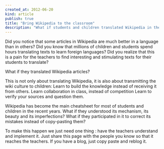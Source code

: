 ```yaml
---
created_at: 2012-06-20 
kind: article
publish: true
title: "Bring Wikipedia to the classroom"
description: "What if students and children translated Wikipedia in their language lessons"
---
```


Did you notice that some articles in Wikipedia are much better in a language than in others? 
Did you know that millions of children and students spend hours translating texts to learn foreign languages? 
Did you realize that this is a pain for the teachers to find interesting and stimulating texts for their students to translate? 

What if they translated Wikipedia articles? 

This is not only about translating Wikipedia, it is also about transmitting the wiki culture to children:
Learn to build the knowledge instead of receiving it from others.
Learn collaboration in class, instead of competition
Learn to verify your sources and question them. 

Wikipedia has become the main cheatsheet for most of students and children in the recent years. 
What if they understood its mechanism, its beauty and its imperfections? 
What if they participated in it to correct its mistakes instead of copy-pasting them? 

To make this happen we just need one thing : have the teachers understand and implement it.
Just share this page with the people you know so that it reaches the teachers.
If you have a blog, just copy paste and reblog it. 

